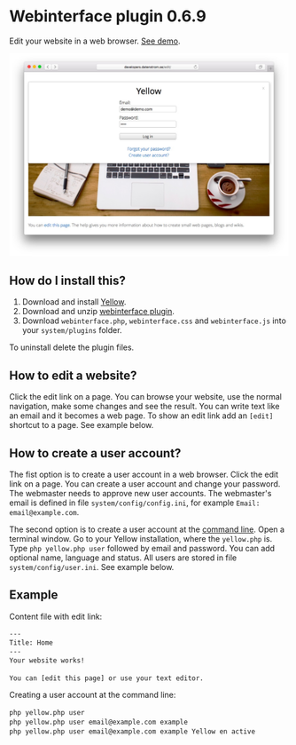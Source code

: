 Webinterface plugin 0.6.9
=========================
Edit your website in a web browser. [See demo](http://developers.datenstrom.se).

[![Screenshot](webinterface-plugin.jpg?raw=true)](http://developers.datenstrom.se)

How do I install this?
----------------------
1. Download and install [Yellow](https://github.com/datenstrom/yellow/).
2. Download and unzip [webinterface plugin](https://github.com/datenstrom/yellow-plugins/raw/master/zip/webinterface.zip).
3. Download `webinterface.php`, `webinterface.css` and `webinterface.js` into your `system/plugins` folder.

To uninstall delete the plugin files.

How to edit a website?
----------------------
Click the edit link on a page. You can browse your website, use the normal navigation, make some changes and see the result. You can write text like an email and it becomes a web page. To show an edit link add an `[edit]` shortcut to a page. See example below.

How to create a user account?
-----------------------------
The fist option is to create a user account in a web browser. Click the edit link on a page. You can create a user account and change your password. The webmaster needs to approve new user accounts. The webmaster's email is defined in file `system/config/config.ini`, for example `Email: email@example.com`.

The second option is to create a user account at the [command line](https://github.com/datenstrom/yellow-plugins/tree/master/commandline). Open a terminal window. Go to your Yellow installation, where the `yellow.php` is. Type `php yellow.php user` followed by email and password. You can add  optional name, language and status. All users are stored in file `system/config/user.ini`. See example below.

Example
-------
Content file with edit link:

```
---
Title: Home
---
Your website works! 

You can [edit this page] or use your text editor.  
```

Creating a user account at the command line:
 
`php yellow.php user`  
`php yellow.php user email@example.com example`  
`php yellow.php user email@example.com example Yellow en active`  